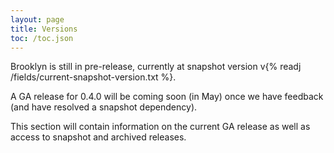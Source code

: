 ```yaml
---
layout: page
title: Versions
toc: /toc.json
---
```


Brooklyn is still in pre-release, 
currently at snapshot version v{% readj /fields/current-snapshot-version.txt %}.

A GA release for 0.4.0 will be coming soon (in May)
once we have feedback (and have resolved a snapshot dependency).

This section will contain information on the current GA release 
as well as access to snapshot and archived releases.
